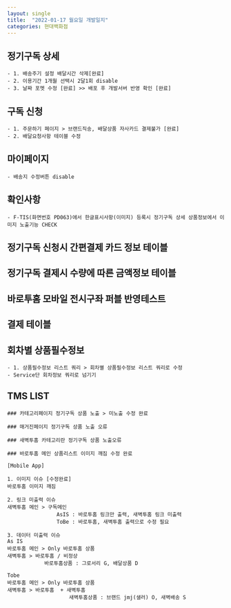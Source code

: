 ```yaml
---
layout: single
title:  "2022-01-17 월요일 개발일지"
categories: 현대백화점
---
```

## 정기구독 상세
    - 1. 배송주기 설정 배달시간 삭제[완료]
    - 2. 이용기간 1개월 선택시 2달1회 disable
    - 3. 날짜 포멧 수정 [완료] >> 배포 후 개발서버 반영 확인 [완료]

## 구독 신청
    - 1. 주문하기 페이지 > 브랜드직송, 배달상품 자사카드 결제불가 [완료]
    - 2. 배달요청사항 테이블 수정

## 마이페이지 
    - 배송지 수정버튼 disable

## 확인사항
    - F-TIS(화면번호 PD063)에서 한글표시사항(이미지) 등록시 정기구독 상세 상품정보에서 이미지 노출기능 CHECK

## 정기구독 신청시 간편결제 카드 정보 테이블

## 정기구독 결제시 수량에 따른 금액정보 테이블

## 바로투홈 모바일 전시구좌 퍼블 반영테스트

## 결제 테이블 

## 회차별 상품필수정보

    - 1. 상품필수정보 리스트 쿼리 > 회차별 상품필수정보 리스트 쿼리로 수정
    - Service단 회차정보 쿼리로 넘기기

## TMS LIST

    ### 카테고리페이지 정기구독 상품 노출 > 미노출 수정 완료

    ### 매거진페이지 정기구독 상품 노출 오류

    ### 새벽투홈 카테고리란 정기구독 상품 노출오류

    ### 바로투홈 메인 상품리스트 이미지 깨짐 수정 완료

    [Mobile App]

    1. 이미지 이슈 [수정완료]
    바로투홈 이미지 깨짐

    2. 링크 미출력 이슈
    새벽투홈 메인 > 구독메인
                    AsIS : 바로투홈 링크만 출력, 새벽투홈 링크 미출력 
                    ToBe : 바로투홈, 새벽투홈 출력으로 수정 필요
    
    3. 데이터 미출력 이슈
    As IS
    바로투홈 메인 > Only 바로투홈 상품
    새벽투홈 > 바로투홈 / 비정상
                바로투홈상품 : 그로서리 G, 배달상품 D

    Tobe
    바로투홈 메인 > Only 바로투홈 상품
    새벽투홈 > 바로투홈  + 새벽투홈
                        새벽투홈상품 : 브랜드 jmj(샐러) O, 새벽배송 S
